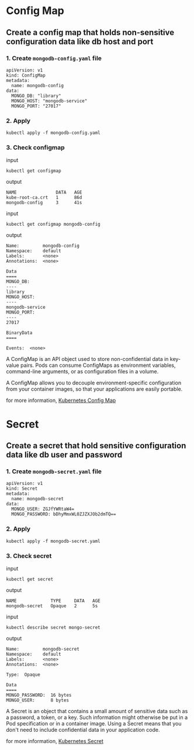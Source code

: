 # Config Map

## Create a config map that holds non-sensitive configuration data like db host and port

### 1. Create `mongodb-config.yaml` file

```
apiVersion: v1
kind: ConfigMap
metadata:
  name: mongodb-config
data:
  MONGO_DB: "library"
  MONGO_HOST: "mongodb-service"
  MONGO_PORT: "27017"
```

### 2. Apply

```
kubectl apply -f mongodb-config.yaml
```

### 3. Check configmap

input

```
kubectl get configmap
```

output

```
NAME               DATA   AGE
kube-root-ca.crt   1      86d
mongodb-config     3      41s
```

input

```
kubectl get configmap mongodb-config
```

output

```
Name:         mongodb-config
Namespace:    default
Labels:       <none>
Annotations:  <none>

Data
====
MONGO_DB:
----
library
MONGO_HOST:
----
mongodb-service
MONGO_PORT:
----
27017

BinaryData
====

Events:  <none>
```

A ConfigMap is an API object used to store non-confidential data in key-value pairs. Pods can consume ConfigMaps as environment variables, command-line arguments, or as configuration files in a volume.

A ConfigMap allows you to decouple environment-specific configuration from your container images, so that your applications are easily portable.

for more information, [Kubernetes Config Map](https://kubernetes.io/docs/concepts/configuration/configmap/)

# Secret

## Create a secret that hold sensitive configuration data like db user and password

### 1. Create `mongodb-secret.yaml` file

```
apiVersion: v1
kind: Secret
metadata:
  name: mongodb-secret
data:
  MONGO_USER: ZGJfYWRtaW4=
  MONGO_PASSWORD: bDhyMmxWL0ZJZXJOb2dmTQ==
```

<!-- ZGJfYWRtaW4= is "db_admin" in base64 -->
<!-- bDhyMmxWL0ZJZXJOb2dmTQ== is "l8r2lV/FIerNogfM" in base64 -->

### 2. Apply

```
kubectl apply -f mongodb-secret.yaml
```

### 3. Check secret

input

```
kubectl get secret
```

output

```
NAME             TYPE     DATA   AGE
mongodb-secret   Opaque   2      5s
```

input

```
kubectl describe secret mongo-secret
```

output

```
Name:         mongodb-secret
Namespace:    default
Labels:       <none>
Annotations:  <none>

Type:  Opaque

Data
====
MONGO_PASSWORD:  16 bytes
MONGO_USER:      8 bytes
```

A Secret is an object that contains a small amount of sensitive data such as a password, a token, or a key. Such information might otherwise be put in a Pod specification or in a container image. Using a Secret means that you don't need to include confidential data in your application code.

for more information, [Kubernetes Secret](https://kubernetes.io/docs/concepts/configuration/secret/)
